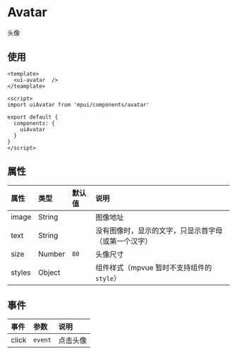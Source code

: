 Avatar
===

头像

## 使用

```vue
<template>
  <ui-avatar  />
</teamplate>

<script>
import uiAvatar from 'mpui/components/avatar'

export default {
  components: {
    uiAvatar
  }
}
</script>
```

## 属性

| 属性 | 类型 | 默认值 | 说明 |
| :-- | :-- | :-- | :-- |
| image | String |   | 图像地址 |
| text | String |   | 没有图像时，显示的文字，只显示首字母（或第一个汉字） |
| size | Number | `80` | 头像尺寸
| styles | Object |   | 组件样式（mpvue 暂时不支持组件的 `style`） |

## 事件

| 事件 | 参数 | 说明 |
| :-- | :-- | :-- |
| click | `event` | 点击头像 |
